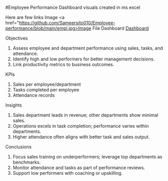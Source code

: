 #Employee Performance Dashboard visuals created in ms excel 

Here are few links
Image <a href="https://github.com/Sameersito010/Employee-performance/blob/main/empl.jpg>Image File</a>
Dashboard <a href="https://github.com/Sameersito010/Employee-performance/blob/main/Employee_Performance.xlsx"> Dashboard</a>


Objectives

1. Assess employee and department performance using sales, tasks, and attendance.
2. Identify high and low performers for better management decisions.
3. Link productivity metrics to business outcomes.

KPIs

1. Sales per employee/department
2. Tasks completed per employee
3. Attendance records

Insights

1. Sales department leads in revenue; other departments show minimal sales.
2. Operations excels in task completion; performance varies within departments.
3. Higher attendance often aligns with better task and sales output.

Conclusions

1. Focus sales training on underperformers; leverage top departments as benchmarks.
2. Monitor attendance and tasks as part of performance reviews.
3. Support low performers with coaching or upskilling.


